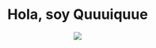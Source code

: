 <div align="center">
<h1 align="center"> Hola, soy Quuuiquue</h1>

<img src="https://imgur.com/gallery/quuuiquuue-Ytw85sZ">
